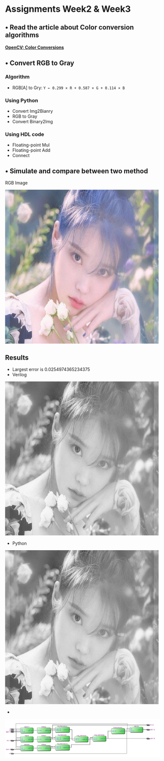 # Assignments Week2 & Week3
## • Read the article about Color conversion algorithms
#### [OpenCV: Color Conversions](https://docs.opencv.org/3.4/de/d25/imgproc_color_conversions.html)
## • Convert RGB to Gray
   ### Algorithm
- RGB[A] to Gry: ```Y ← 0.299 × R + 0.587 × G + 0.114 × B```
### Using Python
- Convert Img2Bianry
- RGB to Gray
- Convert Binary2Img

### Using HDL code
- Floating-point Mul
- Floating-point Add
- Connect

## • Simulate and compare between two method
RGB Image 

![](Python/Dataset/Image_Vid/velkoz_color.jpg)

## Results
- Largest error is 0.0254974365234375
- Verilog 

![](Python/Dataset/Image_Vid/Verilog.jpg)


- Python

![](Python/Dataset/Image_Vid/Python.jpg)

- 


![](Python/Dataset/Image_Vid/data.jpg)



